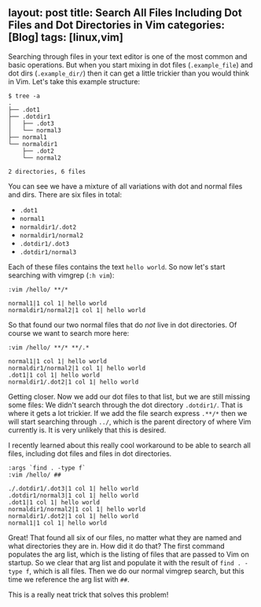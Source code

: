 layout: post
title: Search All Files Including Dot Files and Dot Directories in Vim
categories: [Blog]
tags: [linux,vim]
---

Searching through files in your text editor is one of the most common and basic operations. But when you start mixing in dot files (`.example_file`) and dot dirs (`.example_dir/`) then it can get a little trickier than you would think in Vim. Let's take this example structure:

```
$ tree -a
.
├── .dot1
├── .dotdir1
│   ├── .dot3
│   └── normal3
├── normal1
└── normaldir1
    ├── .dot2
    └── normal2

2 directories, 6 files
```

You can see we have a mixture of all variations with dot and normal files and dirs. There are six files in total:

- `.dot1`
- `normal1`
- `normaldir1/.dot2`
- `normaldir1/normal2`
- `.dotdir1/.dot3`
- `.dotdir1/normal3`

Each of these files contains the text `hello world`. So now let's start searching with vimgrep (`:h vim`):

```
:vim /hello/ **/*

normal1|1 col 1| hello world
normaldir1/normal2|1 col 1| hello world
```

So that found our two normal files that do *not* live in dot directories. Of course we want to search more here:

```
:vim /hello/ **/* **/.*

normal1|1 col 1| hello world
normaldir1/normal2|1 col 1| hello world
.dot1|1 col 1| hello world
normaldir1/.dot2|1 col 1| hello world
```

Getting closer. Now we add our dot files to that list, but we are still missing some files: We didn't search through the dot directory `.dotdir1/`. That is where it gets a lot trickier. If we add the file search express `.**/*` then we will start searching through `../`, which is the parent directory of where Vim currently is. It is very unlikely that this is desired.

I recently learned about this really cool workaround to be able to search all files, including dot files and files in dot directories.

```
:args `find . -type f`
:vim /hello/ ##

./.dotdir1/.dot3|1 col 1| hello world
.dotdir1/normal3|1 col 1| hello world
.dot1|1 col 1| hello world
normaldir1/normal2|1 col 1| hello world
normaldir1/.dot2|1 col 1| hello world
normal1|1 col 1| hello world
```

Great! That found all six of our files, no matter what they are named and what directories they are in. How did it do that? The first command populates the arg list, which is the listing of files that are passed to Vim on startup. So we clear that arg list and populate it with the result of `find . -type f`, which is all files. Then we do our normal vimgrep search, but this time we reference the arg list with `##`.

This is a really neat trick that solves this problem!
